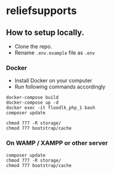 # reliefsupports

## How to setup locally.

* Clone the repo.
* Rename `.env.example` file as `.env`

### Docker

* Install Docker on your computer
* Run following commands accordingly

```
docker-compose build
docker-compose up -d
docker exec -it floodlk_php_1 bash
composer update

chmod 777 -R storage/
chmod 777 bootstrap/cache 
```

### On WAMP / XAMPP or other server

```
composer update
chmod 777 -R storage/
chmod 777 bootstrap/cache
```
